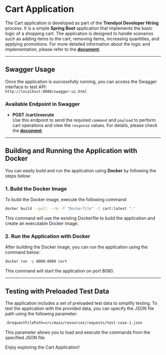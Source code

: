 
# Cart Application

The Cart application is developed as part of the **Trendyol Developer Hiring** process. It is a simple **Spring Boot** application that implements the basic logic of a shopping cart. The application is designed to handle scenarios such as adding items to the cart, removing items, increasing quantities, and applying promotions. For more detailed information about the logic and implementation, please refer to the **[document](https://github.com/kahridev/cart/blob/main/README-2.md)**.

---

## **Swagger Usage**

Once the application is successfully running, you can access the Swagger interface to test API:  
`http://localhost:8080/swagger-ui.html`

### **Available Endpoint in Swagger**  
- **POST /cart/execute**  
  Use this endpoint to send the required `command` and `payload` to perform cart operations and view the `response` values. For details, please check the **[document](https://github.com/kahridev/cart/blob/main/README-2.md)**.
---

## **Building and Running the Application with Docker**

You can easily build and run the application using **Docker** by following the steps below:

### **1. Build the Docker Image**
To build the Docker image, execute the following command:
```bash
docker build --pull --rm -f "Dockerfile" -t cart:latest "."
```
This command will use the existing Dockerfile to build the application and create an executable Docker image.

### **2. Run the Application with Docker**
After building the Docker image, you can run the application using the command below:
```bash
docker run -p 8080:8080 cart
```
This command will start the application on port 8080.

---

## **Testing with Preloaded Test Data**

The application includes a set of preloaded test data to simplify testing. To test the application with the provided data, you can specify the JSON file path using the following parameter:
```bash
-DrequestFilePath=src/main/resources/requests/test-case-1.json
```
This parameter allows you to load and execute the commands from the specified JSON file.

Enjoy exploring the Cart Application!
